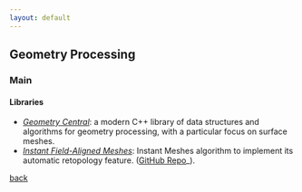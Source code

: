 ```yaml
---
layout: default
---
```


## Geometry Processing

### Main

#### Libraries

* _[Geometry Central](https://geometry-central.net/)_: a modern C++ library of data structures and algorithms for geometry processing, with a particular focus on surface meshes.
* _[Instant Field-Aligned Meshes](https://igl.ethz.ch/projects/instant-meshes/)_: Instant Meshes algorithm to implement its automatic retopology feature. ([GitHub Repo](https://github.com/wjakob/instant-meshes)_).

[back](../)
